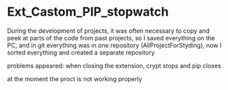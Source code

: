 # Ext_Castom_PIP_stopwatch
 
During the development of projects, it was often necessary to copy and peek at parts of the code from past projects, so
I saved everything on the PC, and in git everything was in one repository (AllProjectForStyding), now
I sorted everything and created a separate repository


problems appeared: when closing the extension, crypt stops and pip closes

at the moment the proct is not working properly
